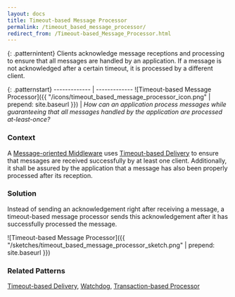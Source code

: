 ```yaml
---
layout: docs
title: Timeout-based Message Processor
permalink: /timeout_based_message_processor/
redirect_from: /Timeout-based_Message_Processor.html
---
```


{: .patternintent}
Clients acknowledge message receptions and processing to ensure that all messages are handled by an application. If a message is not acknowledged after a certain timeout, it is processed by a different client.

{: .patternstart}
------------- | -------------
![Timeout-based Message Processor]({{ "/icons/timeout_based_message_processor_icon.png" | prepend: site.baseurl }})  | *How can an application process messages while guaranteeing that all messages handled by the application are processed at-least-once?*

### Context
A [Message-oriented Middleware](/message_oriented_middleware/) uses [Timeout-based Delivery](/timeout_based_delivery/) to ensure that messages are received successfully by at least one client. Additionally, it shall be assured by the application that a message has also been properly processed after its reception.

### Solution
Instead of sending an acknowledgement right after receiving a message, a timeout-based message processor sends this acknowledgement after it has successfully processed the message.
 
![Timeout-based Message Processor]({{ "/sketches/timeout_based_message_processor_sketch.png" | prepend: site.baseurl }})

### Related Patterns
[Timeout-based Delivery](/timeout_based_delivery/), [Watchdog](/watchdog/), [Transaction-based Processor](/transaction_based_processor/)